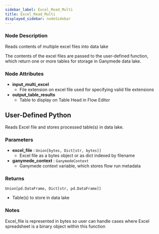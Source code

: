 ```yaml
---
sidebar_label: Excel_Read_Multi
title: Excel_Read_Multi
displayed_sidebar: nodeSidebar
---
```


### Node Description
Reads contents of multiple excel files into data lake

The contents of the excel files are passed to the user-defined function, which
return one or more tables for storage in Ganymede data lake.


### Node Attributes
- **input_multi_excel**
  - File extension on excel file used for specifying valid file extensions
- **output_table_results**
  - Table to display on Table Head in Flow Editor
## User-Defined Python
Reads Excel file and stores processed table(s) in data lake.


### Parameters
- **excel_file** : `Union[bytes, Dict[str, bytes]]`
    - Excel file as a bytes object or as dict indexed by filename
- **ganymede_context** : `GanymedeContext`
    - Ganymede context variable, which stores flow run metadata


### Returns
`Union[pd.DataFrame, Dict[str, pd.DataFrame]]`
  - Table(s) to store in data lake


### Notes
Excel_file is represented in bytes so user can handle cases where Excel spreadsheet is
a binary object within this function